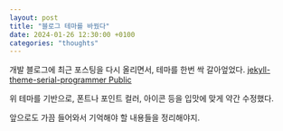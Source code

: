 ```yaml
---
layout: post
title: "블로그 테마를 바꿨다"
date: 2024-01-26 12:30:00 +0100
categories: "thoughts"
---
```


개발 블로그에 최근 포스팅을 다시 올리면서, 테마를 한번 싹 갈아엎었다.
[jekyll-theme-serial-programmer Public](https://github.com/sharadcodes/jekyll-theme-serial-programmer)

위 테마를 기반으로, 폰트나 포인트 컬러, 아이콘 등을 입맛에 맞게 약간 수정했다.

앞으로도 가끔 들어와서 기억해야 할 내용들을 정리해야지.
